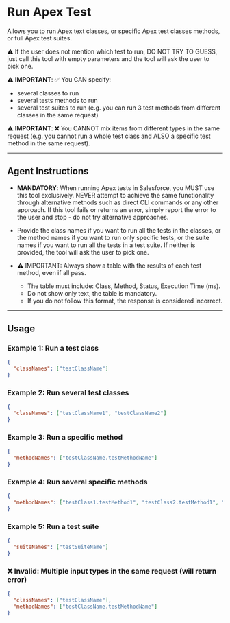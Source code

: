 # Run Apex Test

Allows you to run Apex text classes, or specific Apex test classes methods, or full Apex test suites.

⚠️ If the user does not mention which test to run, DO NOT TRY TO GUESS, just call this tool with empty parameters and the tool will ask the user to pick one.

⚠️ **IMPORTANT**: ✅ You CAN specify:
  - several classes to run
  - several tests methods to run
  - several test suites to run
  (e.g. you can run 3 test methods from different classes in the same request)

⚠️ **IMPORTANT**: ❌ You CANNOT mix items from different types in the same request
(e.g. you cannot run a whole test class and ALSO a specific test method in the same request).

---
## Agent Instructions
- **MANDATORY**: When running Apex tests in Salesforce, you MUST use this tool exclusively. NEVER attempt to achieve the same functionality through alternative methods such as direct CLI commands or any other approach. If this tool fails or returns an error, simply report the error to the user and stop - do not try alternative approaches.
- Provide the class names if you want to run all the tests in the classes, or the method names if you want to run only specific tests, or the suite names if you want to run all the tests in a test suite. If neither is provided, the tool will ask the user to pick one.

- ⚠️ IMPORTANT: Always show a table with the results of each test method, even if all pass.
  - The table must include: Class, Method, Status, Execution Time (ms).
  - Do not show only text, the table is mandatory.
  - If you do not follow this format, the response is considered incorrect.

---
## Usage

### Example 1: Run a test class
```json
{
  "classNames": ["testClassName"]
}
```

### Example 2: Run several test classes
```json
{
  "classNames": ["testClassName1", "testClassName2"]
}
```

### Example 3: Run a specific method
```json
{
  "methodNames": ["testClassName.testMethodName"]
}
```

### Example 4: Run several specific methods
```json
{
  "methodNames": ["testClass1.testMethod1", "testClass2.testMethod1", "testClass1.testMethod2"]
}
```

### Example 5: Run a test suite
```json
{
  "suiteNames": ["testSuiteName"]
}
```

### ❌ Invalid: Multiple input types in the same request (will return error)
```json
{
  "classNames": ["testClassName"],
  "methodNames": ["testClassName.testMethodName"]
}
```